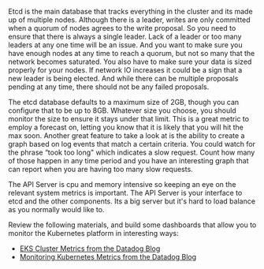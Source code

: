 Etcd is the main database that tracks everything in the cluster and its made up of multiple nodes. Although there is a leader, writes are only committed when a quorum of nodes agrees to the write proposal. So you need to ensure that there is always a single leader. Lack of a leader or too many leaders at any one time will be an issue. And you want to make sure you have enough nodes at any time to reach a quorum, but not so many that the network becomes saturated. You also have to make sure your data is sized properly for your nodes. If network IO increases it could be a sign that a new leader is being elected. And while there can be multiple proposals pending at any time, there should not be any failed proposals.

The etcd database defaults to a maximum size of 2GB, though you can configure that to be up to 8GB. Whatever size you choose, you should monitor the size to ensure it stays under that limit. This is a great metric to employ a forecast on, letting you know that it is likely that you will hit the max soon. Another great feature to take a look at is the ability to create a graph based on log events that match a certain criteria. You could watch for the phrase “took too long" which indicates a slow request. Count how many of those happen in any time period and you have an interesting graph that can report when you are having too many slow requests.

The API Server is cpu and memory intensive so keeping an eye on the relevant system metrics is important. The API Server is your interface to etcd and the other components. Its a big server but it's hard to load balance as you normally would like to. 

Review the following materials, and build some dashboards that allow you to monitor the Kubernetes platform in interesting ways:

* <a href="https://www.datadoghq.com/blog/eks-cluster-metrics/" target="_datadog">EKS Cluster Metrics from the Datadog Blog</a>
* <a href="https://www.datadoghq.com/blog/monitoring-kubernetes-performance-metrics/" target="_datadog">Monitoring Kubernetes Metrics from the Datadog Blog</a>
